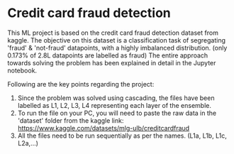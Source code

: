 # Credit card fraud detection

This ML project is based on the credit card fraud detection dataset from kaggle.
The objective on this dataset is a classification task of segregating 'fraud' & 'not-fraud' datapoints, with a highly imbalanced distribution. (only 0.173% of 2.8L datapoints are labelled as fraud)
The entire approach towards solving the problem has been explained in detail in the Jupyter notebook.

Following are the key points regarding the project:
1) Since the problem was solved using cascading, the files have been labelled as L1, L2, L3, L4 representing each layer of the ensemble.
2) To run the file on your PC, you will need to paste the raw data in the 'dataset' folder from the kaggle link: https://www.kaggle.com/datasets/mlg-ulb/creditcardfraud
3) All the files need to be run sequentially as per the names. (L1a, L1b, L1c, L2a,...)
